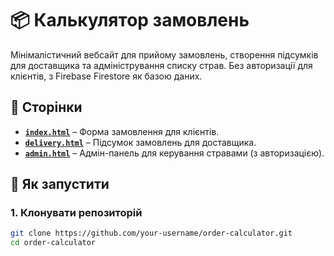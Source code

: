 # 📦 Калькулятор замовлень

Мінімалістичний вебсайт для прийому замовлень, створення підсумків для доставщика та адміністрування списку страв. Без авторизації для клієнтів, з Firebase Firestore як базою даних.

## 🔗 Сторінки

- **[`index.html`](./index.html)** – Форма замовлення для клієнтів.
- **[`delivery.html`](./delivery.html)** – Підсумок замовлень для доставщика.
- **[`admin.html`](./admin.html)** – Адмін-панель для керування стравами (з авторизацією).

## 🚀 Як запустити

### 1. Клонувати репозиторій
```bash
git clone https://github.com/your-username/order-calculator.git
cd order-calculator
